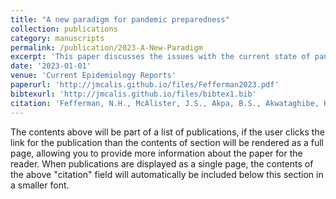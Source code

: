 ```yaml
---
title: "A new paradigm for pandemic preparedness"
collection: publications
category: manuscripts
permalink: /publication/2023-A-New-Paradigm
excerpt: 'This paper discusses the issues with the current state of pandemic science and a vision for the future'
date: '2023-01-01'
venue: 'Current Epidemiology Reports'
paperurl: 'http://jmcalis.github.io/files/Fefferman2023.pdf'
bibtexurl: 'http://jmcalis.github.io/files/bibtex1.bib'
citation: 'Fefferman, N.H., McAlister, J.S., Akpa, B.S., Akwataghibe, K., Azad F.T., BarkleyK., Bleichrodt, A., Blum M.J., Bourouiba, L., Bromberg, Y., Candan K.S., Chowell,G.,Clancey, E., Cathroan, F.A., DeWitte, S.N., Fernandez, P., Finnoff, D., Flaherty, D.T.,Gibson, N.L., Harris, N., He, Q., Lofgren, E.T., Miller, D.L., Moody, J., Muccio, K.,Nunn, C.L., Papes, M., Pachalidis, I.Ch., Pasquale, D.K., Reed, M.J., Rogers, M. B.,Schreiner, C. L., Strand E.B., Swanson C.S., Szabo-Rodgers, H. L., and Ryan, S. J. (2023) A New Paradigm for Pandemic Preparedness. <i>Current Epidemiological Reports</i>. https://doi.org/10.1007/s40471-023-00336-w'
---
```

The contents above will be part of a list of publications, if the user clicks the link for the publication than the contents of section will be rendered as a full page, allowing you to provide more information about the paper for the reader. When publications are displayed as a single page, the contents of the above "citation" field will automatically be included below this section in a smaller font.
